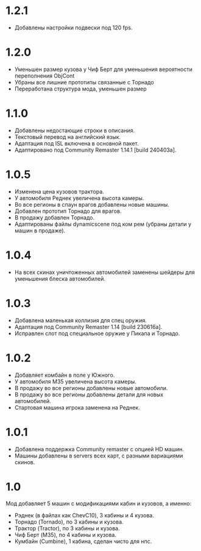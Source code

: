 # 1.2.1

* Добавлены настройки подвески под 120 fps.

# 1.2.0

* Уменьшен размер кузова у Чиф Берт для уменьшения вероятности переполнения ObjCont
* Убраны все лишние прототипы связанные с Торнадо
* Переработана структура мода, уменьшен размер

# 1.1.0

* Добавлены недостающие строки в описания.
* Текстовый перевод на английский язык.
* Адаптация под ISL включена в основной пакет.
* Адаптировано под Community Remaster 1.14.1 [build 240403a].

# 1.0.5

* Изменена цена кузовов трактора.
* У автомобиля Реднек увеличена высота камеры.
* Во все регионы в спаун врагов добавлены новые машины.
* Добавлен прототип Торнадо для врагов.
* В продажу добавлен Торнадо.
* Адаптированы файлы dynamicscene под ком рем (убраны детали у машин в продаже).

# 1.0.4

* На всех скинах уничтоженных автомобилей заменены шейдеры для уменьшения блеска автомобилей.

# 1.0.3

* Добавлена маленькая коллизия для спец оружия.
* Адаптация под Community Remaster 1.14 [build 230616a].
* Исправлен слот под специальное оружие у Пикапа и Торнадо.

# 1.0.2

* Добавляет комбайн в поле у Южного.
* У автомобиля M35 увеличена высота камеры.
* В продажу во все регионы добавлены новые автомобили.
* В продажу во все регионы добавлены детали для новых автомобилей.
* Стартовая машина игрока заменена на Реднек.

# 1.0.1

* Добавлена поддержка Community remaster с опцией HD машин.
* Машины добавлены в servers всех карт, с разными вариациями скинов.

# 1.0

Мод добавляет 5 машин с модификациями кабин и кузовов, а именно:

* Рэднек (в файлах как ChevC10), 3 кабины и 4 кузова.
* Торнадо (Tornado), по 3 кабины и кузова.
* Трактор (Tractor), по 3 кабины и кузова.
* Чиф Берт (M35), по 4 кабины и кузова.
* Кумбайн (Cumbine), 1 кабина, сделан чисто для нпс.
